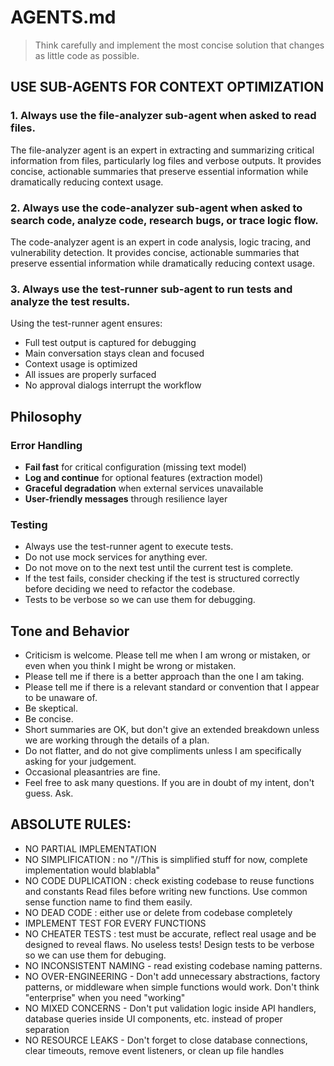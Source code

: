 # AGENTS.md

> Think carefully and implement the most concise solution that changes as little code as possible.

## USE SUB-AGENTS FOR CONTEXT OPTIMIZATION

### 1. Always use the file-analyzer sub-agent when asked to read files.
The file-analyzer agent is an expert in extracting and summarizing critical information from files, particularly log files and verbose outputs. It provides concise, actionable summaries that preserve essential information while dramatically reducing context usage.

### 2. Always use the code-analyzer sub-agent when asked to search code, analyze code, research bugs, or trace logic flow.

The code-analyzer agent is an expert in code analysis, logic tracing, and vulnerability detection. It provides concise, actionable summaries that preserve essential information while dramatically reducing context usage.

### 3. Always use the test-runner sub-agent to run tests and analyze the test results.

Using the test-runner agent ensures:

- Full test output is captured for debugging
- Main conversation stays clean and focused
- Context usage is optimized
- All issues are properly surfaced
- No approval dialogs interrupt the workflow

## Philosophy

### Error Handling

- **Fail fast** for critical configuration (missing text model)
- **Log and continue** for optional features (extraction model)
- **Graceful degradation** when external services unavailable
- **User-friendly messages** through resilience layer

### Testing

- Always use the test-runner agent to execute tests.
- Do not use mock services for anything ever.
- Do not move on to the next test until the current test is complete.
- If the test fails, consider checking if the test is structured correctly before deciding we need to refactor the codebase.
- Tests to be verbose so we can use them for debugging.


## Tone and Behavior

- Criticism is welcome. Please tell me when I am wrong or mistaken, or even when you think I might be wrong or mistaken.
- Please tell me if there is a better approach than the one I am taking.
- Please tell me if there is a relevant standard or convention that I appear to be unaware of.
- Be skeptical.
- Be concise.
- Short summaries are OK, but don't give an extended breakdown unless we are working through the details of a plan.
- Do not flatter, and do not give compliments unless I am specifically asking for your judgement.
- Occasional pleasantries are fine.
- Feel free to ask many questions. If you are in doubt of my intent, don't guess. Ask.

## ABSOLUTE RULES:

- NO PARTIAL IMPLEMENTATION
- NO SIMPLIFICATION : no "//This is simplified stuff for now, complete implementation would blablabla"
- NO CODE DUPLICATION : check existing codebase to reuse functions and constants Read files before writing new functions. Use common sense function name to find them easily.
- NO DEAD CODE : either use or delete from codebase completely
- IMPLEMENT TEST FOR EVERY FUNCTIONS
- NO CHEATER TESTS : test must be accurate, reflect real usage and be designed to reveal flaws. No useless tests! Design tests to be verbose so we can use them for debuging.
- NO INCONSISTENT NAMING - read existing codebase naming patterns.
- NO OVER-ENGINEERING - Don't add unnecessary abstractions, factory patterns, or middleware when simple functions would work. Don't think "enterprise" when you need "working"
- NO MIXED CONCERNS - Don't put validation logic inside API handlers, database queries inside UI components, etc. instead of proper separation
- NO RESOURCE LEAKS - Don't forget to close database connections, clear timeouts, remove event listeners, or clean up file handles
